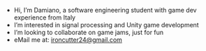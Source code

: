 - Hi, I’m Damiano, a software engineering student with game dev experience from Italy
- I’m interested in signal processing and Unity game development
- I’m looking to collaborate on game jams, just for fun
- eMail me at: ironcutter24@gmail.com

<!---
Ironcutter24/Ironcutter24 is a ✨ special ✨ repository because its `README.md` (this file) appears on your GitHub profile.
You can click the Preview link to take a look at your changes.
--->
